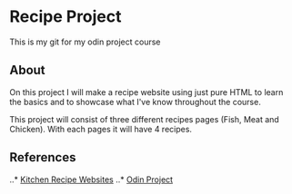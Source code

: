 # Recipe Project
This is my git for my odin project course

## About
On this project I will make a recipe website using just pure HTML to learn the basics and to showcase what I've know throughout the course.

This project will consist of three different recipes pages (Fish, Meat and Chicken).
With each pages it will have 4 recipes.

## References
..* [Kitchen Recipe Websites](https://www.allrecipes.com/recipe/13870/deviled-eggs/)
..* [Odin Project](https://www.theodinproject.com/)

